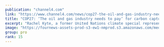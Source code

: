```yaml
---
publication: "channel4.com"
link: "https://www.channel4.com/news/cop27-the-oil-and-gas-industry-needs-to-pay-for-carbon-capture-says-un-climate-rep"
title: "COP27: ‘The oil and gas industry needs to pay’ for carbon capture says UN climate rep"
excerpt: "Rachel Kyte, a former United Nations climate special representative joins from Massachusetts."
image: "https://fournews-assets-prod-s3-ew1-nmprod.s3.amazonaws.com/media/2022/11/RACHEL-THUMB-1920x1080.png"
group: pro
rank: 15
---
```

